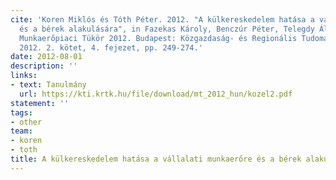 ```yaml
---
cite: 'Koren Miklós és Tóth Péter. 2012. "A külkereskedelem hatása a vállalati munkaerőre
  és a bérek alakulására", in Fazekas Károly, Benczúr Péter, Telegdy Álmos (szerk.)
  Munkaerőpiaci Tükör 2012. Budapest: Közgazdaság- és Regionális Tudományi Kutatóközpont,
  2012. 2. kötet, 4. fejezet, pp. 249-274.'
date: 2012-08-01
description: ''
links:
- text: Tanulmány
  url: https://kti.krtk.hu/file/download/mt_2012_hun/kozel2.pdf
statement: ''
tags:
- other
team:
- koren
- toth
title: A külkereskedelem hatása a vállalati munkaerőre és a bérek alakulására
---
```

